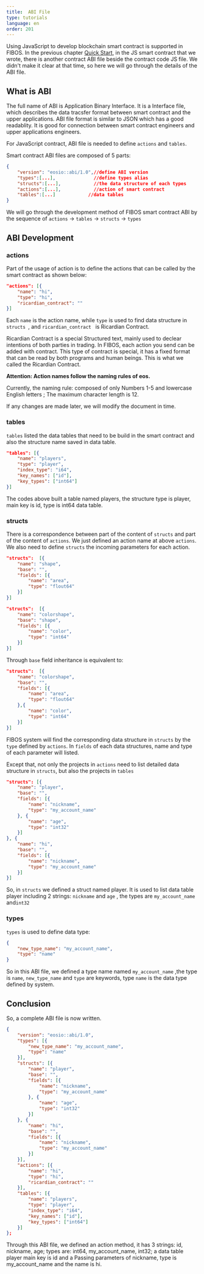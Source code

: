 ```yaml
---
title:  ABI File
type: tutorials
language: en
order: 201
---
```


Using JavaScript to develop blockchain smart contract is supported in FIBOS. In the previous chapter [Quick Start](./start.html), in the JS smart contract that we wrote, there is another contract ABI file beside the contract code JS file. We didn't make it clear at that time, so here we will go through the details of the ABI file.

## What is ABI

The full name of ABI is Application Binary Interface. It is a Interface file, which describes the data tracsfer format between smart contract and the upper applications. ABI file format is similar to JSON which has a good readablity. It is good for connection between smart contract engineers and upper applications engineers. 

For JavaScript contract, ABI file is needed to define  `actions` and `tables`.

Smart contract ABI files are composed of 5 parts:

```json
{
    "version": "eosio::abi/1.0",//define ABI version
    "types":[...],              //define types alias
    "structs":[...],            //the data structure of each types
    "actions":[...],            //action of smart contract 
    "tables":[...]            //data tables
}
```

We will go through the development method of FIBOS smart contract ABI by the sequence of  `actions` ->  `tables` -> `structs` -> `types` 

## ABI Development

### actions

Part of the usage of action is to define the actions that can be called by the smart contract as shown below:

```json
"actions": [{
    "name": "hi",
    "type": "hi",
    "ricardian_contract": ""
}]
```

Each ` name ` is the action name, while `type` is used to find data structure in `structs `, and `ricardian_contract ` is Ricardian Contract.

Ricardian Contract is a special Structured text, mainly used to declear intentions of both parties in trading. In FIBOS, each action you send can be added with contract. This type of contract is special, it has a fixed format that can be read by both programs and human beings. This is what we called the Ricardian Contract.

**Attention: Action names follow the naming rules of eos.**

Currently, the naming rule: composed of only Numbers 1-5 and lowercase English letters ; The maximum character length is 12.

If any changes are made later, we will modify the document in time.


### tables

`tables`  listed the data tables that need to be build in the smart contract and also the structure name saved in data table.

```json
"tables": [{
    "name": "players",
    "type": "player",
    "index_type": "i64",
    "key_names": ["id"],
    "key_types": ["int64"]
}]
```

The codes above built a table named players, the structure type is player, main key is id, type is int64 data table.

### structs

There is a correspondence between part of the content of `structs` and part of the content of `actions`. We just defined an action name at above `actions`. We also need to define ` structs ` the incoming parameters for each action.

```json
"structs":  [{
    "name": "shape",
    "base": "",
    "fields": [{
        "name": "area",
        "type": "flout64"
    }]
}]
```

```json
"structs":  [{
    "name": "colorshape",
    "base": "shape",
    "fields": [{
        "name": "color",
        "type": "int64"
    }]
}]
```

Through ` base ` field inheritance is equivalent to:

```json
"structs":  [{
    "name": "colorshape",
    "base": "",
    "fields": [{
        "name": "area",
        "type": "flout64"
    },{
        "name": "color",
        "type": "int64"
    }]
}]
```

FIBOS system will find the corresponding data structure in `structs` by the `type` defined by `actions`. In `fields` of  each data structures, name and type of each parameter will listed.

Except that, not only the projects in `actions` need to list detailed data structure in `structs`, but also the projects in `tables`

```json
"structs": [{
    "name": "player",
    "base": "",
    "fields": [{
        "name": "nickname",
        "type": "my_account_name"
    }, {
        "name": "age",
        "type": "int32"
    }]
}, {
    "name": "hi",
    "base": "",
    "fields": [{
        "name": "nickname",
        "type": "my_account_name"
    }]
}]
```

So, in `structs`  we defined a struct named player. It is used to list data table player including 2 strings: `nickname` and `age` , the types are  `my_account_name` and`int32`

### types


`types` is used to define data type:

```json
{
    "new_type_name": "my_account_name",
    "type": "name"
}
```

So in this ABI file, we defined a type name named  `my_account_name` ,the type is `name`, `new_type_name` and `type` are keywords, type `name` is the data type defined by system.

## Conclusion

So, a complete ABI file is now written. 

```json
{
    "version": "eosio::abi/1.0",
    "types": [{
        "new_type_name": "my_account_name",
        "type": "name"
    }],
    "structs": [{
        "name": "player",
        "base": "",
        "fields": [{
            "name": "nickname",
            "type": "my_account_name"
        }, {
            "name": "age",
            "type": "int32"
        }]
    }, {
        "name": "hi",
        "base": "",
        "fields": [{
            "name": "nickname",
            "type": "my_account_name"
        }]
    }],
    "actions": [{
        "name": "hi",
        "type": "hi",
        "ricardian_contract": ""
    }],
    "tables": [{
        "name": "players",
        "type": "player",
        "index_type": "i64",
        "key_names": ["id"],
        "key_types": ["int64"]
    }] 
};
```

Through this ABI file, we defined an action method, it has 3 strings: id, nickname, age; types are: int64, my_account_name, int32; a data table player main key is id and a Passing parameters of nickname, type is my_account_name and the name is hi. 